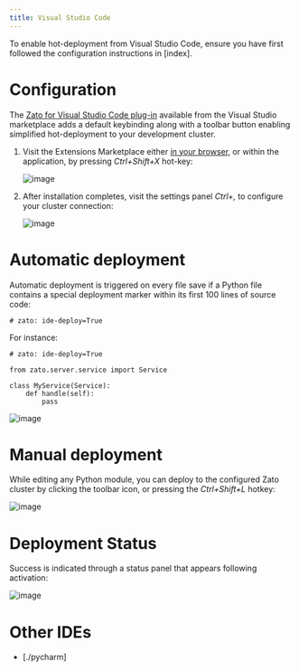 ```yaml
---
title: Visual Studio Code
---
```


To enable hot-deployment from Visual Studio Code, ensure you have first
followed the configuration instructions in [index].

Configuration
=============

The [Zato for Visual Studio Code plug-in](https://marketplace.visualstudio.com/items?itemName=zatosource.ide-vscode)
available from the Visual Studio marketplace adds a default keybinding along
with a toolbar button enabling simplified hot-deployment to your development
cluster.

1.  Visit the Extensions Marketplace either [in your browser](https://marketplace.visualstudio.com/items?itemName=zatosource.ide-vscode), or within the application, by pressing *Ctrl+Shift+X* hot-key:

    ![image](../../gfx/progguide/ide-deploy/vscode_marketplace.jpg)

2.  After installation completes, visit the settings panel *Ctrl+,* to configure your cluster connection:

    ![image](../../gfx/progguide/ide-deploy/vscode_settings.jpg)

Automatic deployment
====================

Automatic deployment is triggered on every file save if a Python file contains a special deployment marker
within its first 100 lines of source code:

    # zato: ide-deploy=True

For instance:

    # zato: ide-deploy=True

    from zato.server.service import Service

    class MyService(Service):
        def handle(self):
            pass

![image](../../gfx/progguide/ide-deploy/vscode_ide_deploy_true.jpg)

Manual deployment
=================

While editing any Python module, you can deploy to the configured Zato cluster
by clicking the toolbar icon, or pressing the *Ctrl+Shift+L* hotkey:

![image](../../gfx/progguide/ide-deploy/vscode_hot_deploy.png)

Deployment Status
=================

Success is indicated through a status panel that appears following activation:

![image](../../gfx/progguide/ide-deploy/vscode_deployment_started.jpg)

Other IDEs
==========

-   [./pycharm]
